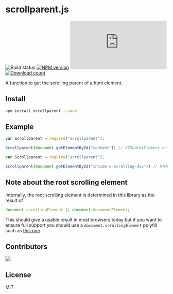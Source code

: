 # scrollparent.js

![Build status][build-image]
[![NPM version][npm-image]][npm-url]
[![Size][size-image]][size-url]
[![Download count][downloads-image]][downloads-url]

A function to get the scrolling parent of a html element.

## Install

```bash
npm install scrollparent --save
```

## Example

```js
var Scrollparent = require("scrollparent");

Scrollparent(document.getElementById("content")) // HTMLHtmlElement or HTMLBodyElement as appropriate
```

```js
var Scrollparent = require("scrollparent");

Scrollparent(document.getElementById("inside-a-scrolling-div")) // HTMLDivElement
```

## Note about the root scrolling element

Internally, the root scrolling element is determined in this library
as the result of

```js
document.scrollingElement || document.documentElement;
```

This should give a usable result in most browsers today
but if you want to ensure full support
you should use a `document.scrollingElement` polyfill such as
[this one](https://github.com/mathiasbynens/document.scrollingElement).

## Contributors

<a href="https://github.com/olahol/scrollparent.js/graphs/contributors">
  <img src="https://contrib.rocks/image?repo=olahol/scrollparent.js" />
</a>

## License

MIT

[build-image]: https://github.com/olahol/scrollparent.js/actions/workflows/playwright.yml/badge.svg
[npm-image]: https://img.shields.io/npm/v/scrollparent.svg
[npm-url]: https://npmjs.org/package/scrollparent
[downloads-image]: http://img.shields.io/npm/dm/scrollparent.svg
[downloads-url]: https://npmjs.org/package/scrollparent
[size-image]: https://badge-size.herokuapp.com/olahol/scrollparent.js/master/scrollparent.js
[size-url]: https://github.com/olahol/scrollparent.js/blob/master/scrollparent.js